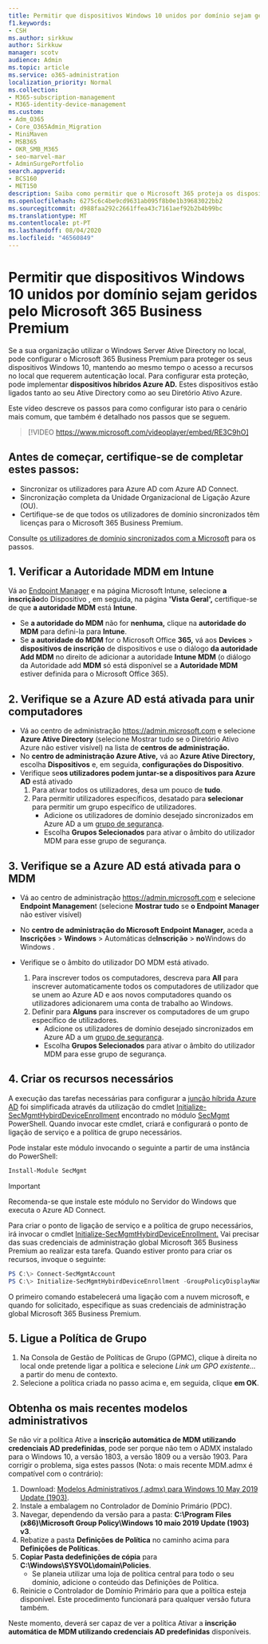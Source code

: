 ```yaml
---
title: Permitir que dispositivos Windows 10 unidos por domínio sejam geridos pela Microsoft 365 para negócios
f1.keywords:
- CSH
ms.author: sirkkuw
author: Sirkkuw
manager: scotv
audience: Admin
ms.topic: article
ms.service: o365-administration
localization_priority: Normal
ms.collection:
- M365-subscription-management
- M365-identity-device-management
ms.custom:
- Adm_O365
- Core_O365Admin_Migration
- MiniMaven
- MSB365
- OKR_SMB_M365
- seo-marvel-mar
- AdminSurgePortfolio
search.appverid:
- BCS160
- MET150
description: Saiba como permitir que o Microsoft 365 proteja os dispositivos locais do Windows 10, aderidos ao Active-Directory, em apenas alguns passos.
ms.openlocfilehash: 6275c6c4be9cd9631ab095f8b0e1b39683022bb2
ms.sourcegitcommit: d988faa292c2661ffea43c7161aef92b2b4b99bc
ms.translationtype: MT
ms.contentlocale: pt-PT
ms.lasthandoff: 08/04/2020
ms.locfileid: "46560849"
---
```

# <a name="enable-domain-joined-windows-10-devices-to-be-managed-by-microsoft-365-business-premium"></a>Permitir que dispositivos Windows 10 unidos por domínio sejam geridos pelo Microsoft 365 Business Premium

Se a sua organização utilizar o Windows Server Ative Directory no local, pode configurar o Microsoft 365 Business Premium para proteger os seus dispositivos Windows 10, mantendo ao mesmo tempo o acesso a recursos no local que requerem autenticação local.
Para configurar esta proteção, pode implementar **dispositivos híbridos Azure AD.** Estes dispositivos estão ligados tanto ao seu Ative Directory como ao seu Diretório Ativo Azure.

Este vídeo descreve os passos para como configurar isto para o cenário mais comum, que também é detalhado nos passos que se seguem.

> [!VIDEO https://www.microsoft.com/videoplayer/embed/RE3C9hO]
  

## <a name="before-you-get-started-make-sure-you-complete-these-steps"></a>Antes de começar, certifique-se de completar estes passos:
- Sincronizar os utilizadores para Azure AD com Azure AD Connect.
- Sincronização completa da Unidade Organizacional de Ligação Azure (OU).
- Certifique-se de que todos os utilizadores de domínio sincronizados têm licenças para o Microsoft 365 Business Premium.

Consulte [os utilizadores de domínio sincronizados com a Microsoft](manage-domain-users.md) para os passos.

## <a name="1-verify-mdm-authority-in-intune"></a>1. Verificar a Autoridade MDM em Intune

Vá ao [Endpoint Manager](https://endpoint.microsoft.com/#blade/Microsoft_Intune_Enrollment/EnrollmentMenu/overview) e na página Microsoft Intune, selecione **a inscrição**do Dispositivo , em seguida, na página **'Vista Geral',** certifique-se de que **a autoridade MDM** está **Intune**.

- Se **a autoridade do MDM** não for **nenhuma,** clique na **autoridade do MDM** para defini-la para **Intune**.
- Se **a autoridade do MDM** for o Microsoft Office **365,** vá aos **Devices**  >  **dispositivos de inscrição** de dispositivos e use o diálogo **da autoridade Add MDM** no direito de adicionar a autoridade **Intune MDM** (o diálogo da Autoridade add **MDM** só está disponível se a **Autoridade MDM** estiver definida para o Microsoft Office 365).

## <a name="2-verify-azure-ad-is-enabled-for-joining-computers"></a>2. Verifique se a Azure AD está ativada para unir computadores

- Vá ao centro de administração <a href="https://go.microsoft.com/fwlink/p/?linkid=2024339" target="_blank">https://admin.microsoft.com</a> e selecione **Azure Ative Directory** (selecione Mostrar tudo se o Diretório Ativo Azure não estiver visível) na lista de **centros de administração.** 
- No **centro de administração Azure Ative,** vá ao **Azure Ative Directory,** escolha **Dispositivos** e, em seguida, **configurações do Dispositivo**.
- Verifique se**os utilizadores podem juntar-se a dispositivos para Azure AD** está ativado 
    1. Para ativar todos os utilizadores, desa um pouco de **tudo**.
    2. Para permitir utilizadores específicos, desatado para **selecionar** para permitir um grupo específico de utilizadores.
        - Adicione os utilizadores de domínio desejado sincronizados em Azure AD a um [grupo de segurança](../admin/create-groups/create-groups.md).
        - Escolha **Grupos Selecionados** para ativar o âmbito do utilizador MDM para esse grupo de segurança.

## <a name="3-verify-azure-ad-is-enabled-for-mdm"></a>3. Verifique se a Azure AD está ativada para o MDM

- Vá ao centro de administração <a href="https://go.microsoft.com/fwlink/p/?linkid=2024339" target="_blank">https://admin.microsoft.com</a> e selecione **Endpoint Managemen**t (selecione **Mostrar tudo** se **o Endpoint Manager** não estiver visível)
- No **centro de administração do Microsoft Endpoint Manager,** aceda a **Inscrições**  >  **Windows**  >  Automáticas de**Inscrição**  >  **no**Windows do Windows .
- Verifique se o âmbito do utilizador DO MDM está ativado.

    1. Para inscrever todos os computadores, descreva para **All** para inscrever automaticamente todos os computadores de utilizador que se unem ao Azure AD e aos novos computadores quando os utilizadores adicionarem uma conta de trabalho ao Windows.
    2. Definir para **Alguns** para inscrever os computadores de um grupo específico de utilizadores.
        -  Adicione os utilizadores de domínio desejado sincronizados em Azure AD a um [grupo de segurança](../admin/create-groups/create-groups.md).
        -  Escolha **Grupos Selecionados** para ativar o âmbito do utilizador MDM para esse grupo de segurança.

## <a name="4-create-the-required-resources"></a>4. Criar os recursos necessários 

A execução das tarefas necessárias para configurar a [junção híbrida Azure AD](https://docs.microsoft.com/azure/active-directory/devices/hybrid-azuread-join-managed-domains#configure-hybrid-azure-ad-join) foi simplificada através da utilização do cmdlet [Initialize-SecMgmtHybirdDeviceEnrollment](https://github.com/microsoft/secmgmt-open-powershell/blob/master/docs/help/Initialize-SecMgmtHybirdDeviceEnrollment.md) encontrado no módulo [SecMgmt](https://www.powershellgallery.com/packages/SecMgmt) PowerShell. Quando invocar este cmdlet, criará e configurará o ponto de ligação de serviço e a política de grupo necessários.

Pode instalar este módulo invocando o seguinte a partir de uma instância do PowerShell:

```powershell
Install-Module SecMgmt
```

> [!IMPORTANT]
> Recomenda-se que instale este módulo no Servidor do Windows que executa o Azure AD Connect.

Para criar o ponto de ligação de serviço e a política de grupo necessários, irá invocar o cmdlet [Initialize-SecMgmtHybirdDeviceEnrollment.](https://github.com/microsoft/secmgmt-open-powershell/blob/master/docs/help/Initialize-SecMgmtHybirdDeviceEnrollment.md) Vai precisar das suas credenciais de administração global Microsoft 365 Business Premium ao realizar esta tarefa. Quando estiver pronto para criar os recursos, invoque o seguinte:

```powershell
PS C:\> Connect-SecMgmtAccount
PS C:\> Initialize-SecMgmtHybirdDeviceEnrollment -GroupPolicyDisplayName 'Device Management'
```

O primeiro comando estabelecerá uma ligação com a nuvem microsoft, e quando for solicitado, especifique as suas credenciais de administração global Microsoft 365 Business Premium.

## <a name="5-link-the-group-policy"></a>5. Ligue a Política de Grupo

1. Na Consola de Gestão de Políticas de Grupo (GPMC), clique à direita no local onde pretende ligar a política e selecione *Link um GPO existente...* a partir do menu de contexto.
2. Selecione a política criada no passo acima e, em seguida, clique **em OK**.

## <a name="get-the-latest-administrative-templates"></a>Obtenha os mais recentes modelos administrativos

Se não vir a política Ative a **inscrição automática de MDM utilizando credenciais AD predefinidas**, pode ser porque não tem o ADMX instalado para o Windows 10, a versão 1803, a versão 1809 ou a versão 1903. Para corrigir o problema, siga estes passos (Nota: o mais recente MDM.admx é compatível com o contrário):

1.  Download: [Modelos Administrativos (.admx) para Windows 10 May 2019 Update (1903)](https://www.microsoft.com/download/details.aspx?id=58495&WT.mc_id=rss_alldownloads_all).
2.  Instale a embalagem no Controlador de Domínio Primário (PDC).
3.  Navegar, dependendo da versão para a pasta: **C:\Program Files (x86)\Microsoft Group Policy\Windows 10 maio 2019 Update (1903) v3**.
4.  Rebatize a pasta **Definições de Política** no caminho acima para **Definições de Políticas**.
5.  **Copiar Pasta dedefinições de cópia** para **C:\Windows\SYSVOL\domain\Policies**. 
    -   Se planeia utilizar uma loja de política central para todo o seu domínio, adicione o conteúdo das Definições de Política.
6.  Reinicie o Controlador de Domínio Primário para que a política esteja disponível. Este procedimento funcionará para qualquer versão futura também.

Neste momento, deverá ser capaz de ver a política Ativar a **inscrição automática de MDM utilizando credenciais AD predefinidas** disponíveis.
